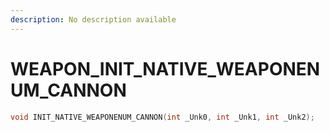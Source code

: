 ```yaml
---
description: No description available 
---
```


# WEAPON\_INIT_NATIVE_WEAPONENUM_CANNON

```cpp
void INIT_NATIVE_WEAPONENUM_CANNON(int _Unk0, int _Unk1, int _Unk2);
```